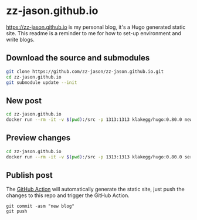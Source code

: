 # zz-jason.github.io

https://zz-jason.github.io is my personal blog, it's a Hugo generated static site. This readme is a reminder to me for how to set-up environment and write blogs.

## Download the source and submodules

```sh
git clone https://github.com/zz-jason/zz-jason.github.io.git
cd zz-jason.github.io
git submodule update --init
```

## New post

```sh
cd zz-jason.github.io
docker run --rm -it -v $(pwd):/src -p 1313:1313 klakegg/hugo:0.80.0 new posts/your-post-name.md
```

## Preview changes

```sh
cd zz-jason.github.io
docker run --rm -it -v $(pwd):/src -p 1313:1313 klakegg/hugo:0.80.0 server
```

## Publish post

The [GitHub Action](https://github.com/zz-jason/zz-jason.github.io/blob/master/.github/workflows/gh-pages.yml) will automatically generate the static site, just push the changes to this repo and trigger the GitHub Action.

```
git commit -asm "new blog"
git push
```
